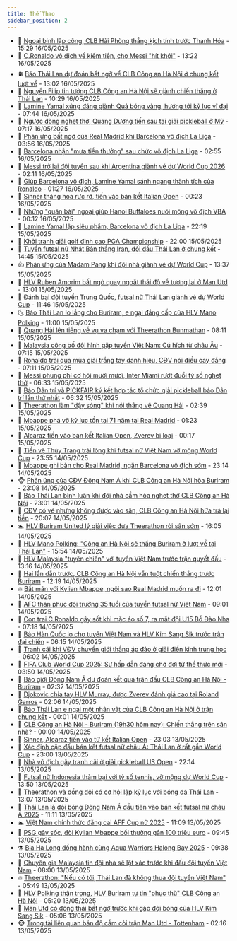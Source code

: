 ```yaml
---
title: Thể Thao
sidebar_position: 2
---
```


<!-- dantri-the-thao:START -->
- 🎡 [Ngoại binh lập công, CLB Hải Phòng thắng kịch tính trước Thanh Hóa](https://dantri.com.vn/the-thao/ngoai-binh-lap-cong-clb-hai-phong-thang-kich-tinh-truoc-thanh-hoa-20250516215231480.htm) - 15:29 16/05/2025
- 💯 [C.Ronaldo vô địch về kiếm tiền, cho Messi &quot;hít khói&quot;](https://dantri.com.vn/the-thao/cronaldo-vo-dich-ve-kiem-tien-cho-messi-hit-khoi-20250516202212073.htm) - 13:22 16/05/2025
- ⛽️ [Báo Thái Lan dự đoán bất ngờ về CLB Công an Hà Nội ở chung kết lượt về](https://dantri.com.vn/the-thao/bao-thai-lan-du-doan-bat-ngo-ve-clb-cong-an-ha-noi-o-chung-ket-luot-ve-20250516194626416.htm) - 13:02 16/05/2025
- 💃 [Nguyễn Filip tin tưởng CLB Công an Hà Nội sẽ giành chiến thắng ở Thái Lan](https://dantri.com.vn/the-thao/nguyen-filip-tin-tuong-clb-cong-an-ha-noi-se-gianh-chien-thang-o-thai-lan-20250516125957317.htm) - 10:29 16/05/2025
- 🌈 [Lamine Yamal xứng đáng giành Quả bóng vàng, hướng tới kỷ lục vĩ đại](https://dantri.com.vn/the-thao/lamine-yamal-xung-dang-gianh-qua-bong-vang-huong-toi-ky-luc-vi-dai-20250516144459946.htm) - 07:44 16/05/2025
- 🦅 [Ngược dòng nghẹt thở, Quang Dương tiến sâu tại giải pickleball ở Mỹ](https://dantri.com.vn/the-thao/nguoc-dong-nghet-tho-quang-duong-tien-sau-tai-giai-pickleball-o-my-20250516141717641.htm) - 07:17 16/05/2025
- 🌝 [Phản ứng bất ngờ của Real Madrid khi Barcelona vô địch La Liga](https://dantri.com.vn/the-thao/phan-ung-bat-ngo-cua-real-madrid-khi-barcelona-vo-dich-la-liga-20250516105653176.htm) - 03:56 16/05/2025
- 🚀 [Barcelona nhận &quot;mưa tiền thưởng&quot; sau chức vô địch La Liga](https://dantri.com.vn/the-thao/barcelona-nhan-mua-tien-thuong-sau-chuc-vo-dich-la-liga-20250516094509881.htm) - 02:55 16/05/2025
- 🎉 [Messi trở lại đội tuyển sau khi Argentina giành vé dự World Cup 2026](https://dantri.com.vn/the-thao/messi-tro-lai-doi-tuyen-sau-khi-argentina-gianh-ve-du-world-cup-2026-20250516084253761.htm) - 02:11 16/05/2025
- 📝 [Giúp Barcelona vô địch, Lamine Yamal sánh ngang thành tích của Ronaldo](https://dantri.com.vn/the-thao/giup-barcelona-vo-dich-lamine-yamal-sanh-ngang-thanh-tich-cua-ronaldo-20250516081437335.htm) - 01:27 16/05/2025
- 🦄 [Sinner thăng hoa rực rỡ, tiến vào bán kết Italian Open](https://dantri.com.vn/the-thao/sinner-thang-hoa-ruc-ro-tien-vao-ban-ket-italian-open-20250516072236193.htm) - 00:23 16/05/2025
- 🎉 [Những &quot;quân bài&quot; ngoại giúp Hanoi Buffaloes nuôi mộng vô địch VBA](https://dantri.com.vn/the-thao/nhung-quan-bai-ngoai-giup-hanoi-buffaloes-nuoi-mong-vo-dich-vba-20250516070302353.htm) - 00:12 16/05/2025
- 💼 [Lamine Yamal lập siêu phẩm, Barcelona vô địch La Liga](https://dantri.com.vn/the-thao/lamine-yamal-lap-sieu-pham-barcelona-vo-dich-la-liga-20250516051916542.htm) - 22:19 15/05/2025
- 🤡 [Khởi tranh giải golf đỉnh cao PGA Championship](https://dantri.com.vn/the-thao/khoi-tranh-giai-golf-dinh-cao-pga-championship-20250516004503781.htm) - 22:00 15/05/2025
- 🦆 [Tuyển futsal nữ Nhật Bản thắng Iran, đối đầu Thái Lan ở chung kết](https://dantri.com.vn/the-thao/tuyen-futsal-nu-nhat-ban-thang-iran-doi-dau-thai-lan-o-chung-ket-20250515214045621.htm) - 14:45 15/05/2025
- 👍 [Phản ứng của Madam Pang khi đội nhà giành vé dự World Cup](https://dantri.com.vn/the-thao/phan-ung-cua-madam-pang-khi-doi-nha-gianh-ve-du-world-cup-20250515203700948.htm) - 13:37 15/05/2025
- 💼 [HLV Ruben Amorim bất ngờ quay ngoắt thái độ về tương lai ở Man Utd](https://dantri.com.vn/the-thao/hlv-ruben-amorim-bat-ngo-quay-ngoat-thai-do-ve-tuong-lai-o-man-utd-20250515195915808.htm) - 13:01 15/05/2025
- 🦒 [Đánh bại đội tuyển Trung Quốc, futsal nữ Thái Lan giành vé dự World Cup](https://dantri.com.vn/the-thao/danh-bai-doi-tuyen-trung-quoc-futsal-nu-thai-lan-gianh-ve-du-world-cup-20250515183749175.htm) - 11:46 15/05/2025
- 🌜 [Báo Thái Lan lo lắng cho Buriram, e ngại đẳng cấp của HLV Mano Polking](https://dantri.com.vn/the-thao/bao-thai-lan-lo-lang-cho-buriram-e-ngai-dang-cap-cua-hlv-mano-polking-20250515122139191.htm) - 11:00 15/05/2025
- 🦆 [Quang Hải lên tiếng về vụ va chạm với Theerathon Bunmathan](https://dantri.com.vn/the-thao/quang-hai-len-tieng-ve-vu-va-cham-voi-theerathon-bunmathan-20250515145943542.htm) - 08:11 15/05/2025
- 💪 [Malaysia công bố đội hình gặp tuyển Việt Nam: Cú hích từ châu Âu](https://dantri.com.vn/the-thao/malaysia-cong-bo-doi-hinh-gap-tuyen-viet-nam-cu-hich-tu-chau-au-20250515130935775.htm) - 07:15 15/05/2025
- 🧠 [Ronaldo trải qua mùa giải trắng tay danh hiệu, CĐV nói điều cay đắng](https://dantri.com.vn/the-thao/ronaldo-trai-qua-mua-giai-trang-tay-danh-hieu-cdv-noi-dieu-cay-dang-20250515093221712.htm) - 07:11 15/05/2025
- 🦄 [Messi phung phí cơ hội mười mươi, Inter Miami rượt đuổi tỷ số nghẹt thở](https://dantri.com.vn/the-thao/messi-phung-phi-co-hoi-muoi-muoi-inter-miami-ruot-duoi-ty-so-nghet-tho-20250515125124937.htm) - 06:33 15/05/2025
- 🥸 [Báo Dân trí và PICKFAIR ký kết hợp tác tổ chức giải pickleball báo Dân trí lần thứ nhất](https://dantri.com.vn/the-thao/bao-dan-tri-va-pickfair-ky-ket-hop-tac-to-chuc-giai-pickleball-bao-dan-tri-lan-thu-nhat-20250515130301252.htm) - 06:32 15/05/2025
- 🤠 [Theerathon làm &quot;dậy sóng&quot; khi nói thẳng về Quang Hải](https://dantri.com.vn/the-thao/theerathon-lam-day-song-khi-noi-thang-ve-quang-hai-20250515093945731.htm) - 02:39 15/05/2025
- 👺 [Mbappe phá vỡ kỷ lục tồn tại 71 năm tại Real Madrid](https://dantri.com.vn/the-thao/mbappe-pha-vo-ky-luc-ton-tai-71-nam-tai-real-madrid-20250515075331712.htm) - 01:23 15/05/2025
- 📝 [Alcaraz tiến vào bán kết Italian Open, Zverev bị loại](https://dantri.com.vn/the-thao/alcaraz-tien-vao-ban-ket-italian-open-zverev-bi-loai-20250515071319026.htm) - 00:17 15/05/2025
- 🦆 [Tiền vệ Thùy Trang trải lòng khi futsal nữ Việt Nam vỡ mộng World Cup](https://dantri.com.vn/the-thao/tien-ve-thuy-trang-trai-long-khi-futsal-nu-viet-nam-vo-mong-world-cup-20250514235859165.htm) - 23:55 14/05/2025
- 🥳 [Mbappe ghi bàn cho Real Madrid, ngăn Barcelona vô địch sớm](https://dantri.com.vn/the-thao/mbappe-ghi-ban-cho-real-madrid-ngan-barcelona-vo-dich-som-20250515061409631.htm) - 23:14 14/05/2025
- 🐵 [Phản ứng của CĐV Đông Nam Á khi CLB Công an Hà Nội hòa Buriram](https://dantri.com.vn/the-thao/phan-ung-cua-cdv-dong-nam-a-khi-clb-cong-an-ha-noi-hoa-buriram-20250514232357370.htm) - 23:08 14/05/2025
- 🤩 [Báo Thái Lan bình luận khi đội nhà cầm hòa nghẹt thở CLB Công an Hà Nội](https://dantri.com.vn/the-thao/bao-thai-lan-binh-luan-khi-doi-nha-cam-hoa-nghet-tho-clb-cong-an-ha-noi-20250514235809629.htm) - 23:01 14/05/2025
- 🤠 [CĐV có vé nhưng không được vào sân, CLB Công an Hà Nội hứa trả lại tiền](https://dantri.com.vn/the-thao/cdv-co-ve-nhung-khong-duoc-vao-san-clb-cong-an-ha-noi-hua-tra-lai-tien-20250514234127896.htm) - 20:07 14/05/2025
- 🏊 [HLV Buriram United lý giải việc đưa Theerathon rời sân sớm](https://dantri.com.vn/the-thao/hlv-buriram-united-ly-giai-viec-dua-theerathon-roi-san-som-20250514230526900.htm) - 16:05 14/05/2025
- 🗽 [HLV Mano Polking: &quot;Công an Hà Nội sẽ thắng Buriram ở lượt về tại Thái Lan&quot;](https://dantri.com.vn/the-thao/hlv-mano-polking-cong-an-ha-noi-se-thang-buriram-o-luot-ve-tai-thai-lan-20250514225311857.htm) - 15:54 14/05/2025
- 🚀 [HLV Malaysia &quot;tuyên chiến&quot; với tuyển Việt Nam trước trận quyết đấu](https://dantri.com.vn/the-thao/hlv-malaysia-tuyen-chien-voi-tuyen-viet-nam-truoc-tran-quyet-dau-20250514201602993.htm) - 13:16 14/05/2025
- 🎉 [Hai lần dẫn trước, CLB Công an Hà Nội vẫn tuột chiến thắng trước Buriram](https://dantri.com.vn/the-thao/hai-lan-dan-truoc-clb-cong-an-ha-noi-van-tuot-chien-thang-truoc-buriram-20250514191927382.htm) - 12:19 14/05/2025
- 🔥 [Bất mãn với Kylian Mbappe, ngôi sao Real Madrid muốn ra đi](https://dantri.com.vn/the-thao/bat-man-voi-kylian-mbappe-ngoi-sao-real-madrid-muon-ra-di-20250514180102122.htm) - 12:01 14/05/2025
- 🎉 [AFC thán phục đội trưởng 35 tuổi của tuyển futsal nữ Việt Nam](https://dantri.com.vn/the-thao/afc-than-phuc-doi-truong-35-tuoi-cua-tuyen-futsal-nu-viet-nam-20250514115744415.htm) - 09:01 14/05/2025
- 🎡 [Con trai C.Ronaldo gây sốt khi mặc áo số 7, ra mắt đội U15 Bồ Đào Nha](https://dantri.com.vn/the-thao/con-trai-cronaldo-gay-sot-khi-mac-ao-so-7-ra-mat-doi-u15-bo-dao-nha-20250514141839472.htm) - 07:18 14/05/2025
- 🐻 [Báo Hàn Quốc lo cho tuyển Việt Nam và HLV Kim Sang Sik trước trận đại chiến](https://dantri.com.vn/the-thao/bao-han-quoc-lo-cho-tuyen-viet-nam-va-hlv-kim-sang-sik-truoc-tran-dai-chien-20250514121609415.htm) - 06:15 14/05/2025
- 🌊 [Tranh cãi khi VĐV chuyển giới thắng áp đảo ở giải điền kinh trung học](https://dantri.com.vn/the-thao/tranh-cai-khi-vdv-chuyen-gioi-thang-ap-dao-o-giai-dien-kinh-trung-hoc-20250514130240494.htm) - 06:02 14/05/2025
- 💃 [FIFA Club World Cup 2025: Sự hấp dẫn đáng chờ đợi từ thể thức mới](https://dantri.com.vn/the-thao/fifa-club-world-cup-2025-su-hap-dan-dang-cho-doi-tu-the-thuc-moi-20250514103114049.htm) - 03:50 14/05/2025
- 🤔 [Báo giới Đông Nam Á dự đoán kết quả trận đấu CLB Công an Hà Nội - Buriram](https://dantri.com.vn/the-thao/bao-gioi-dong-nam-a-du-doan-ket-qua-tran-dau-clb-cong-an-ha-noi-buriram-20250514091353241.htm) - 02:32 14/05/2025
- 🤭 [Djokovic chia tay HLV Murray, được Zverev đánh giá cao tại Roland Garros](https://dantri.com.vn/the-thao/djokovic-chia-tay-hlv-murray-duoc-zverev-danh-gia-cao-tai-roland-garros-20250514090354011.htm) - 02:06 14/05/2025
- 👹 [Báo Thái Lan e ngại một nhân vật của CLB Công an Hà Nội ở trận chung kết](https://dantri.com.vn/the-thao/bao-thai-lan-e-ngai-mot-nhan-vat-cua-clb-cong-an-ha-noi-o-tran-chung-ket-20250514001222256.htm) - 00:01 14/05/2025
- 🗽 [CLB Công an Hà Nội - Buriram &lpar;19h30 hôm nay&rpar;: Chiến thắng trên sân nhà?](https://dantri.com.vn/the-thao/clb-cong-an-ha-noi-buriram-19h30-hom-nay-chien-thang-tren-san-nha-20250514002807500.htm) - 00:00 14/05/2025
- 🥳 [Sinner, Alcaraz tiến vào tứ kết Italian Open](https://dantri.com.vn/the-thao/sinner-alcaraz-tien-vao-tu-ket-italian-open-20250514060302305.htm) - 23:03 13/05/2025
- 💃 [Xác định cặp đấu bán kết futsal nữ châu Á: Thái Lan ở rất gần World Cup](https://dantri.com.vn/the-thao/xac-dinh-cap-dau-ban-ket-futsal-nu-chau-a-thai-lan-o-rat-gan-world-cup-20250514010503627.htm) - 23:00 13/05/2025
- 🧰 [Nhà vô địch gây tranh cãi ở giải pickleball US Open](https://dantri.com.vn/the-thao/nha-vo-dich-gay-tranh-cai-o-giai-pickleball-us-open-20250513151408957.htm) - 22:14 13/05/2025
- 💪 [Futsal nữ Indonesia thảm bại với tỷ số tennis, vỡ mộng dự World Cup](https://dantri.com.vn/the-thao/futsal-nu-indonesia-tham-bai-voi-ty-so-tennis-vo-mong-du-world-cup-20250513204029032.htm) - 13:50 13/05/2025
- 🚀 [Theerathon và đồng đội có cơ hội lập kỷ lục với bóng đá Thái Lan](https://dantri.com.vn/the-thao/theerathon-va-dong-doi-co-co-hoi-lap-ky-luc-voi-bong-da-thai-lan-20250513160329759.htm) - 13:07 13/05/2025
- 🤠 [Thái Lan là đội bóng Đông Nam Á đầu tiên vào bán kết futsal nữ châu Á 2025](https://dantri.com.vn/the-thao/thai-lan-la-doi-bong-dong-nam-a-dau-tien-vao-ban-ket-futsal-nu-chau-a-2025-20250513152738286.htm) - 11:11 13/05/2025
- 🏊 [Việt Nam chính thức đăng cai AFF Cup nữ 2025](https://dantri.com.vn/the-thao/viet-nam-chinh-thuc-dang-cai-aff-cup-nu-2025-20250513143401496.htm) - 11:09 13/05/2025
- 🦄 [PSG gây sốc, đòi Kylian Mbappe bồi thường gần 100 triệu euro](https://dantri.com.vn/the-thao/psg-gay-soc-doi-kylian-mbappe-boi-thuong-gan-100-trieu-euro-20250513124000842.htm) - 09:45 13/05/2025
- ⚗️ [Bia Hạ Long đồng hành cùng Aqua Warriors Halong Bay 2025](https://dantri.com.vn/the-thao/bia-ha-long-dong-hanh-cung-aqua-warriors-halong-bay-2025-20250513163753241.htm) - 09:38 13/05/2025
- 🥷 [Chuyên gia Malaysia tin đội nhà sẽ lột xác trước khi đấu đội tuyển Việt Nam](https://dantri.com.vn/the-thao/chuyen-gia-malaysia-tin-doi-nha-se-lot-xac-truoc-khi-dau-doi-tuyen-viet-nam-20250513124330703.htm) - 08:00 13/05/2025
- 🔥 [Theerathon: &quot;Nếu có tôi, Thái Lan đã không thua đội tuyển Việt Nam&quot;](https://dantri.com.vn/the-thao/theerathon-neu-co-toi-thai-lan-da-khong-thua-doi-tuyen-viet-nam-20250513124831938.htm) - 05:49 13/05/2025
- 🦅 [HLV Polking thận trọng, HLV Buriram tự tin &quot;phục thù&quot; CLB Công an Hà Nội](https://dantri.com.vn/the-thao/hlv-polking-than-trong-hlv-buriram-tu-tin-phuc-thu-clb-cong-an-ha-noi-20250513121940470.htm) - 05:20 13/05/2025
- 🌝 [Man Utd có động thái bất ngờ trước khi gặp đội bóng của HLV Kim Sang Sik](https://dantri.com.vn/the-thao/man-utd-co-dong-thai-bat-ngo-truoc-khi-gap-doi-bong-cua-hlv-kim-sang-sik-20250513120604726.htm) - 05:06 13/05/2025
- 🐵 [Trọng tài liên quan bán độ cầm còi trận Man Utd - Tottenham](https://dantri.com.vn/the-thao/trong-tai-lien-quan-ban-do-cam-coi-tran-man-utd-tottenham-20250513091554139.htm) - 02:16 13/05/2025<!-- dantri-the-thao:END -->
